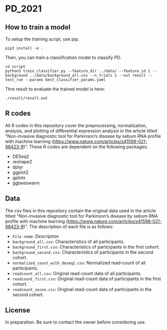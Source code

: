 # PD_2021


## How to train a model
To setup the training script, use pip.
```shell
pip3 install -e .
```

Then, you can train a classification model to classify PD.
```shell
cd script
python3 train_classifier.py --feature_dir ../data/ --feature_id 1 --background ../data/background_all.csv --n_trials 1 --out result --test_run --params best_classifier_params.yaml
```

Thre result to evaluate the trained model is here:
```shell
./result/result.out
```


## R codes
All R codes in this repository cover the preprocessing, normalization, analysis, and plotting of differential expression analysis in the article titled "Non-invasive diagnostic tool for Parkinson’s disease by sebum RNA profile with machine learning (https://www.nature.com/articles/s41598-021-98423-9)". These R codes are dependent on the following packages:
- DESeq2
- reshape2
- dplyr
- ggplot2
- gplots
- ggbeeswarm


## Data
The csv files in this repository contain the original data used in the article titled "Non-invasive diagnostic tool for Parkinson’s disease by sebum RNA profile with machine learning (https://www.nature.com/articles/s41598-021-98423-9)". The description of each file is as follows:
- *`File name`: Description*
- `background_all.csv`: Characteristics of all participants.
- `background_first.csv`: Characteristics of participants in the first cohort.
- `background_second.csv`: Characteristics of participants in the second cohort.
- `normalized_count_with_deseq2.csv`: Normalized read-count of all participants.
- `readcount_all.csv`: Original read-count data of all participants.
- `readcount_first.csv`: Original read-count data of participants in the first cohort.
- `readcount_secon.csv`: Original read-count data of participants in the second cohort.


## License
In preparation. Be sure to contact the owner before considering use.
